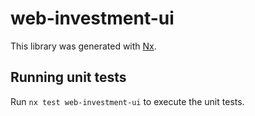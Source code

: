 # web-investment-ui

This library was generated with [Nx](https://nx.dev).

## Running unit tests

Run `nx test web-investment-ui` to execute the unit tests.
